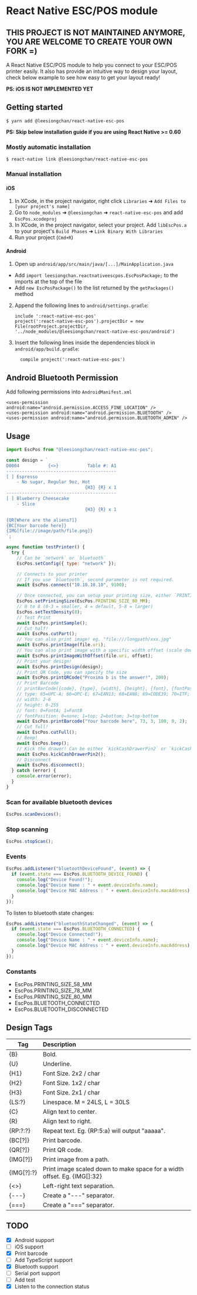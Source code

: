 # React Native ESC/POS module

## THIS PROJECT IS NOT MAINTAINED ANYMORE, YOU ARE WELCOME TO CREATE YOUR OWN FORK =)

A React Native ESC/POS module to help you connect to your ESC/POS printer easily.
It also has provide an intuitive way to design your layout, check below example to see how easy to get your layout ready!

**PS: iOS IS NOT IMPLEMENTED YET**

## Getting started

`$ yarn add @leesiongchan/react-native-esc-pos`

**PS: Skip below installation guide if you are using React Native >= 0.60**

### Mostly automatic installation

`$ react-native link @leesiongchan/react-native-esc-pos`

### Manual installation

#### iOS

1. In XCode, in the project navigator, right click `Libraries` ➜ `Add Files to [your project's name]`
2. Go to `node_modules` ➜ `@leesiongchan` ➜ `react-native-esc-pos` and add `EscPos.xcodeproj`
3. In XCode, in the project navigator, select your project. Add `libEscPos.a` to your project's `Build Phases` ➜ `Link Binary With Libraries`
4. Run your project (`Cmd+R`)

#### Android

1. Open up `android/app/src/main/java/[...]/MainApplication.java`

- Add `import leesiongchan.reactnativeescpos.EscPosPackage;` to the imports at the top of the file
- Add `new EscPosPackage()` to the list returned by the `getPackages()` method

2. Append the following lines to `android/settings.gradle`:
   ```
   include ':react-native-esc-pos'
   project(':react-native-esc-pos').projectDir = new File(rootProject.projectDir, 	'../node_modules/@leesiongchan/react-native-esc-pos/android')
   ```
3. Insert the following lines inside the dependencies block in `android/app/build.gradle`:
   ```
     compile project(':react-native-esc-pos')
   ```

## Android Bluetooth Permission

Add following permissions into `AndroidManifest.xml`

```
<uses-permission android:name="android.permission.ACCESS_FINE_LOCATION" />
<uses-permission android:name="android.permission.BLUETOOTH" />
<uses-permission android:name="android.permission.BLUETOOTH_ADMIN" />
```

## Usage

```javascript
import EscPos from "@leesiongchan/react-native-esc-pos";

const design = `
D0004           {<>}           Table #: A1
------------------------------------------
[ ] Espresso
    - No sugar, Regular 9oz, Hot
                              {H3} {R} x 1
------------------------------------------
[ ] Blueberry Cheesecake
    - Slice
                              {H3} {R} x 1

{QR[Where are the aliens?]}
{BC[Your barcode here]}
{IMG[file://image/path/file.png]}
`;

async function testPrinter() {
  try {
    // Can be `network` or `bluetooth`
    EscPos.setConfig({ type: "network" });

    // Connects to your printer
    // If you use `bluetooth`, second parameter is not required.
    await EscPos.connect("10.10.10.10", 9100);

    // Once connected, you can setup your printing size, either `PRINTING_SIZE_58_MM`, `PRINTING_SIZE_76_MM` or `PRINTING_SIZE_80_MM`
    EscPos.setPrintingSize(EscPos.PRINTING_SIZE_80_MM);
    // 0 to 8 (0-3 = smaller, 4 = default, 5-8 = larger)
    EscPos.setTextDensity(8);
    // Test Print
    await EscPos.printSample();
    // Cut half!
    await EscPos.cutPart();
    // You can also print image! eg. "file:///longpath/xxx.jpg"
    await EscPos.printImage(file.uri);
    // You can also print image with a specific width offset (scale down image by offset pixels)! eg. "file:///longpath/xxx.jpg"
    await EscPos.printImageWithOffset(file.uri, offset);
    // Print your design!
    await EscPos.printDesign(design);
    // Print QR Code, you can specify the size
    await EscPos.printQRCode("Proxima b is the answer!", 200);
    // Print Barcode
    // printBarCode({code}, {type}, {width}, {height}, {font}, {fontPosition})
    // type: 65=UPC-A; 66=UPC-E; 67=EAN13; 68=EAN8; 69=CODE39; 70=ITF; 71=CODABAR; 72=CODE93; 73=CODE128}
    // width: 2-6
    // height: 0-255
    // font: 0=FontA; 1=FontB
    // fontPosition: 0=none; 1=top; 2=bottom; 3=top-bottom
    await EscPos.printBarcode("Your barcode here", 73, 3, 100, 0, 2);
    // Cut full!
    await EscPos.cutFull();
    // Beep!
    await EscPos.beep();
    // Kick the drawer! Can be either `kickCashDrawerPin2` or `kickCashDrawerPin5`
    await EscPos.kickCashDrawerPin2();
    // Disconnect
    await EscPos.disconnect();
  } catch (error) {
    console.error(error);
  }
}
```

### Scan for available bluetooth devices

```javascript
EscPos.scanDevices();
```

### Stop scanning

```javascript
EscPos.stopScan();
```

### Events

```javascript
EscPos.addListener("bluetoothDeviceFound", (event) => {
  if (event.state === EscPos.BLUETOOTH_DEVICE_FOUND) {
    console.log("Device Found!");
    console.log("Device Name : " + event.deviceInfo.name);
    console.log("Device MAC Address : " + event.deviceInfo.macAddress);
  }
});
```

To listen to bluetooth state changes:

```javascript
EscPos.addListener("bluetoothStateChanged", (event) => {
  if (event.state === EscPos.BLUETOOTH_CONNECTED) {
    console.log("Device Connected!");
    console.log("Device Name : " + event.deviceInfo.name);
    console.log("Device MAC Address : " + event.deviceInfo.macAddress);
  }
});
```

### Constants

- EscPos.PRINTING_SIZE_58_MM
- EscPos.PRINTING_SIZE_78_MM
- EscPos.PRINTING_SIZE_80_MM
- EscPos.BLUETOOTH_CONNECTED
- EscPos.BLUETOOTH_DISCONNECTED

## Design Tags

| Tag        | Description                                                                    |
| ---------- | :----------------------------------------------------------------------------- |
| {B}        | Bold.                                                                          |
| {U}        | Underline.                                                                     |
| {H1}       | Font Size. 2x2 / char                                                          |
| {H2}       | Font Size. 1x2 / char                                                          |
| {H3}       | Font Size. 2x1 / char                                                          |
| {LS:?}     | Linespace. M = 24LS, L = 30LS                                                  |
| {C}        | Align text to center.                                                          |
| {R}        | Align text to right.                                                           |
| {RP:?:?}   | Repeat text. Eg. {RP:5:a} will output "aaaaa".                                 |
| {BC[?]}    | Print barcode.                                                                 |
| {QR[?]}    | Print QR code.                                                                 |
| {IMG[?]}   | Print image from a path.                                                       |
| {IMG[?]:?} | Print image scaled down to make space for a width offset. Eg. {IMG[<path>]:32} |
| {<>}       | Left-right text separation.                                                    |
| {---}      | Create a "---" separator.                                                      |
| {===}      | Create a "===" separator.                                                      |

## TODO

- [x] Android support
- [ ] iOS support
- [x] Print barcode
- [ ] Add TypeScript support
- [x] Bluetooth support
- [ ] Serial port support
- [ ] Add test
- [x] Listen to the connection status
